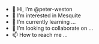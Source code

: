 - 👋 Hi, I’m @peter-weston
- 👀 I’m interested in Mesquite
- 🌱 I’m currently learning ...
- 💞️ I’m looking to collaborate on ...
- 📫 How to reach me ...

<!---
peter-weston/peter-weston is a ✨ special ✨ repository because its `README.md` (this file) appears on your GitHub profile.
You can click the Preview link to take a look at your changes.
--->
